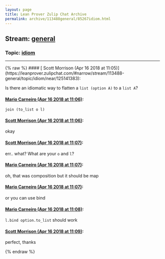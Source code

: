 ```yaml
---
layout: page
title: Lean Prover Zulip Chat Archive 
permalink: archive/113488general/85267idiom.html
---
```


## Stream: [general](https://leanprover-community.github.io/archive/113488general/index.html)
### Topic: [idiom](https://leanprover-community.github.io/archive/113488general/85267idiom.html)

---

<base href="https://leanprover.zulipchat.com">
{% raw %}
#### [ Scott Morrison (Apr 16 2018 at 11:05)](https://leanprover.zulipchat.com/#narrow/stream/113488-general/topic/idiom/near/125141383):
<p>Is there an idiomatic way to flatten a <code>list (option A)</code> to a <code>list A</code>?</p>

#### [ Mario Carneiro (Apr 16 2018 at 11:06)](https://leanprover.zulipchat.com/#narrow/stream/113488-general/topic/idiom/near/125141422):
<p><code>join (to_list o l)</code></p>

#### [ Scott Morrison (Apr 16 2018 at 11:06)](https://leanprover.zulipchat.com/#narrow/stream/113488-general/topic/idiom/near/125141425):
<p>okay</p>

#### [ Scott Morrison (Apr 16 2018 at 11:07)](https://leanprover.zulipchat.com/#narrow/stream/113488-general/topic/idiom/near/125141430):
<p>err.. what? What are your <code>o</code> and <code>l</code>?</p>

#### [ Mario Carneiro (Apr 16 2018 at 11:07)](https://leanprover.zulipchat.com/#narrow/stream/113488-general/topic/idiom/near/125141433):
<p>oh, that was composition but it should be map</p>

#### [ Mario Carneiro (Apr 16 2018 at 11:07)](https://leanprover.zulipchat.com/#narrow/stream/113488-general/topic/idiom/near/125141434):
<p>or you can use bind</p>

#### [ Mario Carneiro (Apr 16 2018 at 11:08)](https://leanprover.zulipchat.com/#narrow/stream/113488-general/topic/idiom/near/125141472):
<p><code>l.bind option.to_list</code> should work</p>

#### [ Scott Morrison (Apr 16 2018 at 11:09)](https://leanprover.zulipchat.com/#narrow/stream/113488-general/topic/idiom/near/125141481):
<p>perfect, thanks</p>


{% endraw %}
